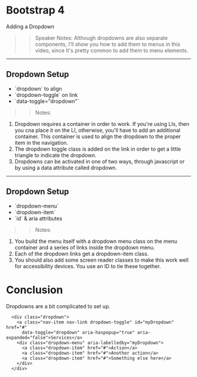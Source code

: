 <!-- .slide: data-state="title" -->
# Bootstrap 4
Adding a Dropdown

>> Speaker Notes:
Although dropdowns are also separate components, I'll show you how to add them to menus in this video, since It's pretty common to add them to menu elements.
  
---

<!-- .slide: data-state="hasicon" -->

## <i class="fa fa-bars"></i> Dropdown Setup
<ul>
	<li class="fragment">`dropdown` to align</li>
	<li class="fragment">`dropdown-toggle` on link</li>
	<li class="fragment">`data-toggle="dropdown"`</li>
</ul>

>> Notes:
1. Dropdown requires a container in order to work. If you're using LIs, then you cna place it on the LI, otherwise, you'll have to add an additional container. This container is used to align the dropdown to the proper item in the navigation.
1. The dropdown toggle class is added on the link in order to get a little triangle to indicate the dropdown.
1. Dropdowns can be activated in one of two ways, through javascript or by using a data attribute called dropdown.

---

<!-- .slide: data-state="hasicon" -->

## <i class="fa fa-bars"></i> Dropdown Setup
<ul>
	<li class="fragment">`dropdown-menu`</li>
	<li class="fragment">`dropdown-item`</li>
	<li class="fragment">`id` & aria attributes</li>
</ul>

>> Notes:
1. You build the menu itself with a dropdown menu class on the menu container and a series of links inside the dropdown menu.
1. Each of the dropdown links get a dropdown-item class.
1. You should also add some screen reader classes to make this work well for accessibility devices. You use an ID to tie these together.

# Conclusion
Dropdowns are a bit complicated to set up.

```
  <div class="dropdown">
    <a class="nav-item nav-link dropdown-toggle" id="myDropdown" href="#"
      data-toggle="dropdown" aria-haspopup="true" aria-expanded="false">Services</a>
    <div class="dropdown-menu" aria-labelledby="myDropdown">
      <a class="dropdown-item" href="#">Action</a>
      <a class="dropdown-item" href="#">Another action</a>
      <a class="dropdown-item" href="#">Something else here</a>
    </div>
  </div>
```